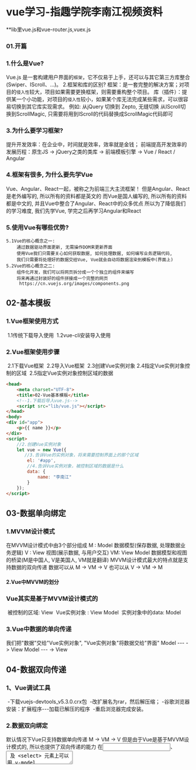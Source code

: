 # vue学习-指趣学院李南江视频资料

**lib里vue.js和vue-router.js,vuex.js

### 01.开篇 

### 	1.什么是Vue?

  Vue.js 是一套构建用户界面的`框架`，它不仅易于上手，还可以与其它第三方库整合(Swiper、IScroll、...)。
  2.框架和库的区别?
  框架：是一套完整的解决方案；对项目的`侵入性`较大，项目如果需要更换框架，则需要重构整个项目。
  库（插件）：提供某一个小功能，对项目的`侵入性`较小，如果某个库无法完成某些需求，可以很容易切换到其它库实现需求。
  例如: 从jQuery 切换到 Zepto, 无缝切换
        从IScroll切换到ScrollMagic, 只需要将用到IScroll的代码替换成ScrollMagic代码即可

###   	3.为什么要学习框架?

  提升开发效率：在企业中，时间就是效率，效率就是金钱；
  前端提高开发效率的发展历程：原生JS -> jQuery之类的类库 -> 前端模板引擎 ->  Vue / React / Angular

###   	4.框架有很多, 为什么要先学Vue

  Vue、Angular、React一起，被称之为前端三大主流框架！
  但是Angular、React是老外编写的, 所以所有的资料都是英文的
  而Vue是国人编写的, 所以所有的资料都是中文的, 并且Vue中整合了Angular、React中的众多优点
  所以为了降低我们的学习难度, 我们先学Vue, 学完之后再学习Angular和React

###   	5.使用Vue有哪些优势?

  	5.1Vue的核心概念之一:
      	通过数据驱动界面更新, 无需操作DOM来更新界面
      	使用Vue我们只需要关心如何获取数据, 如何处理数据, 如何编写业务逻辑代码,
      	我们只需要将处理好的数据交给Vue, Vue就会自动将数据渲染到模板中(界面上)
  	5.2Vue的核心概念之二:
      	组件化开发，我们可以将网页拆分成一个个独立的组件来编写
      	将来再通过封装好的组件拼接成一个完整的网页
     	 https://cn.vuejs.org/images/components.png

## 02-基本模板

### 	1.Vue框架使用方式

​    1.1传统下载导入使用
​    		1.2vue-cli安装导入使用

### 	2.Vue框架使用步骤

​    2.1下载Vue框架
​    		2.2导入Vue框架
​    		2.3创建Vue实例对象
​    		2.4指定Vue实例对象控制的区域
​    		2.5指定Vue实例对象控制区域的数据

```html
<head>
    <meta charset="UTF-8">
    <title>02-Vue基本模板</title>
	<!--1.下载后导入vue.js-->
    <script src="lib/vue.js"></script>
</head>
<body>
<div id="app">
    <p>{{ name }}</p>
</div>
<script>
    //2.创建Vue实例对象
    let vue = new Vue({
       //3.告诉Vue的实例对象，将来需要控制界面上的那个区域
        el: '#app',
        //4.告诉Vue实例对象，被控制区域的数据是什么
        data: {
            name: "李南江"
        }
    });
</script>
```

## 03-数据单向绑定

### 1.MVVM设计模式

在MVVM设计模式中由3个部分组成
		M : Model      数据模型(保存数据, 处理数据业务逻辑)
		V : View       视图(展示数据, 与用户交互)
		VM: View Model 数据模型和视图的桥梁(M是中国人, V是美国人, VM就是翻译)
		MVVM设计模式最大的特点就是支持数据的双向传递
		数据可以从 M -> VM -> V
		也可以从   V -> VM -> M

#### 2.Vue中MVVM的划分

### Vue其实是基于MVVM设计模式的

​		被控制的区域: View
​		Vue实例对象 : View Model
​		实例对象中的data: Model

### 3.Vue中数据的单向传递

我们把"数据"交给"Vue实例对象", "Vue实例对象"将数据交给"界面"
      Model --- ->  View Model   --- ->   View

## 04-数据双向传递

### 	1、Vue调试工具

​    -下载vuejs-devtools_v5.3.0.crx包
​    		-改扩展名为rar，然后解压缩；
​    		-谷歌浏览器安装：扩展程序---加载已解压的程序
​    		-重启浏览器完成安装。

### 	2.数据双向绑定

默认情况下Vue只支持数据单向传递 M -> VM -> V
但是由于Vue是基于MVVM设计模式的, 所以也提供了双向传递的能力
在<input>、<textarea> 及 <select> 元素上可以用 v-model 指令创建双向数据绑定
	注意点: v-model 会忽略所有表单元素的 value、checked、selected 特性的初始值
	而总是将 Vue 实例的数据作为数据来源

## 05-常用指令v-once

### 	1.什么是指令?

​	指令就是Vue内部提供的一些自定义属性,
​			这些属性中封装好了Vue内部实现的一些功能
​			只要使用这些指令就可以使用Vue中实现的这些功能

### 	2.Vue数据绑定的特点

​	只要数据发生变化, 界面就会跟着变化

### 	3.v-once指令:

​	让界面不要跟着数据变化, 只渲染一次
​		只渲染元素和组件一次。随后的重新渲染，
​		元素/组件及其所有的子节点将被视为静态内容并跳过。
​		这可以用于优化更新性能。

例如：

```html
<div id="app">
    <p v-once="">原始数据：{{ name }}</p>
    <p>当前数据：{{ name }}</p>
</div>
<script>
    let vue = new Vue({
        el: '#app',
        data: {
            name: "程"
        }
    });
</script>
```

## 06-v-clock指令

### 1.Vue数据绑定过程

1会先将未绑定数据的界面展示给用户
		2然后再根据模型中的数据和控制的区域生成绑定数据之后的HTML代码
		3最后再将绑定数据之后的HTML渲染到界面上
		正是在最终的HTML被生成渲染之前会先显示模板内容
		所以如果用户网络比较慢或者网页性能比较差, 那么用户会看到模板内容

### 2.如何解决这个问题

利用v-cloak配合 [v-cloak] {display: none}默认先隐藏未渲染的界面
等到生成HTML渲染之后再重新显示

### 3.v-cloak指令作用:

数据渲染之后自动显示元素
		这个指令保持在元素上直到关联实例结束编译。
		和 CSS 规则如 [v-cloak] { display: none } 一起用时，
		这个指令可以隐藏未编译的 Mustache 标签直到实例准备完毕。

例子：

```html
<div id="app">
    <p v-cloak>{{ name }}</p>
</div>
<script>
    let vue = new Vue({
        el: '#app',
        data: {
            name: "慢慢慢！！！"
        }
    });
</script>
```

## 07-v-text和v-html指令

### 插值的方式:

​    		1.可以将指定的数据插入到指定的位置
​    		2.不会解析HTML

### 1.什么是v-text指令

​    		v-text就相当于过去学习的innerText
​    		1.会覆盖原有的内容
​    		2.也不会解析HTML

### 2.什么是v-html指令

​    v-html就相当于过去学习的innerHTML
​    		1.会覆盖原有的内容
​    		2.会解析HTML

```html
<div id="app">
    <p>++++++++++{{ name }}++++++++++</p>
    <p>++++++++++{{ msg }}++++++++++</p>

    <p v-text="name">++++++++++{{ name }}++++++++++</p>
    <p v-text="msg">++++++++++{{ msg }}++++++++++</p>

    <p v-html="name">++++++++++{{ name }}++++++++++</p>
    <p v-html="msg">++++++++++{{ msg }}++++++++++</p>


</div>
<script>
    //2.创建Vue实例对象
    let vue = new Vue({
       //3.告诉Vue的实例对象，将来需要控制界面上的那个区域
        el: '#app',
        //4.告诉Vue实例对象，被控制区域的数据是什么
        data: {
            name: "李南江",
            msg: "<span>我是span</span>"
        }
    });
</script>
```



## 08-v-if指令

### 1.什么是v-if指令

条件渲染: 如果v-if取值是true就渲染元素, 如果不是就不渲染元素

### 2.v-if特点:

如果条件不满足根本就不会创建这个元素(重点)

### 3.v-if注意点

v-if可以从模型中获取数据
v-if也可以直接赋值一个表达式

### 4.v-else指令

v-else指令可以和v-if指令配合使用, 当v-if不满足条件时就执行v-else就显示v-else中的内容

### 5.v-else注意点

v-else不能单独出现
v-if和v-else中间不能出现其它内容

### 6.v-else-if指令

v-else-if可以和v-if指令配合使用, 当v-if不满足条件时就依次执行后续v-else-if, 哪个满足就显示哪个

#### 7.v-else-if注意点

和v-else一样

例子：

```html
<div id="app">
    <!--    <p v-if="show">我是true</p>-->
    <!--    <p v-if="hidden">我是false</p>-->
    <!--    <p v-if="true">我是true</p>-->
    <!--    <p v-if="false">我是false</p>-->
    <!--    <p v-if="age >= 18">我是true</p>-->
    <!--    <p v-if="age < 18">我是false</p>-->

    <!--    <p v-if="age >= 18">成年人</p>-->
    <!--    <p>中间的内容</p>-->
    <!--    <p v-else>未成年人</p>-->

    <p v-if="score >= 80">优秀</p>
    <p v-else-if="score >= 60">良好</p>
    <p v-else>差</p>
</div>
<script>
    //2.创建Vue实例对象
    let vue = new Vue({
       //3.告诉Vue的实例对象，将来需要控制界面上的那个区域
        el: '#app',
        //4.告诉Vue实例对象，被控制区域的数据是什么
        data: {
            show: true,
            hidden: false,
            age: 17,
            score: 100
        }
    });
</script>
```

## 09-v-show

### 1.什么是v-show指令

v-show和v-if的能够一样都是条件渲染, 取值为true就显示, 取值为false就不显示

### 2.v-if和v-show区别

v-if: 只要取值为false就不会创建元素
v-show: 哪怕取值为false也会创建元素, 只是如果取值是false会设置元素的display为none

### 3.v-if和v-show应用场景

由于取值为false时v-if不会创建元素, 所以如果需要切换元素的显示和隐藏, 每次v-if都会创建和删除元素
由于取值为false时v-show会创建元素并设置display为none, 所有如果需要切换元素的显示和隐藏,
不会反复创建和删除, 只是修改display的值
所以: 如果企业开发中需要频繁切换元素显示隐藏, 那么推荐使用v-show, 否则使用v-if